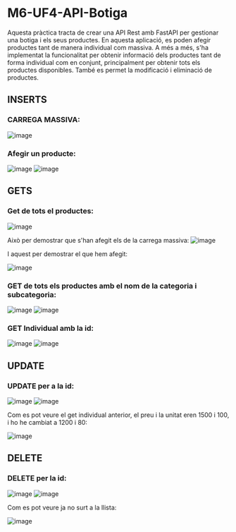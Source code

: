 # M6-UF4-API-Botiga

Aquesta pràctica tracta de crear una API Rest amb FastAPI per gestionar una botiga i els seus productes. En aquesta aplicació, es poden afegir productes tant de manera individual com massiva. A més a més, s'ha implementat la funcionalitat per obtenir informació dels productes tant de forma individual com en conjunt, principalment per obtenir tots els productes disponibles. També es permet la modificació i eliminació de productes.

## INSERTS
### CARREGA MASSIVA:
![image](https://github.com/EdrhianValerioITICB/M6-UF4-API-Botiga/assets/145793231/a2cb9bde-2466-4968-add6-a325c916d639)

### Afegir un producte:
![image](https://github.com/EdrhianValerioITICB/M6-UF4-API-Botiga/assets/145793231/26bda429-7a1b-4f07-a68f-4f1bee6504e9)
![image](https://github.com/EdrhianValerioITICB/M6-UF4-API-Botiga/assets/145793231/8e88bf5c-6745-45db-ab65-1d8591f5eae8)


## GETS
### Get de tots el productes:
![image](https://github.com/EdrhianValerioITICB/M6-UF4-API-Botiga/assets/145793231/df9f5be2-6edd-4436-916a-c0916ad62fd3)

Això per demostrar que s'han afegit els de la carrega massiva:
![image](https://github.com/EdrhianValerioITICB/M6-UF4-API-Botiga/assets/145793231/5b1a395d-f12e-42ac-87bd-508b277a5cef)

I aquest per demostrar el que hem afegit:

![image](https://github.com/EdrhianValerioITICB/M6-UF4-API-Botiga/assets/145793231/0b96970e-e970-4dae-b436-ab844b7ca222)

### GET de tots els productes amb el nom de la categoria i subcategoria:
![image](https://github.com/EdrhianValerioITICB/M6-UF4-API-Botiga/assets/145793231/bdc85599-318a-4387-b5bc-ba84803d81f9)
![image](https://github.com/EdrhianValerioITICB/M6-UF4-API-Botiga/assets/145793231/f51bcef0-eb29-4083-95a9-f15fb050fa58)

### GET Individual amb la id:
![image](https://github.com/EdrhianValerioITICB/M6-UF4-API-Botiga/assets/145793231/2f1f4103-dfbe-4710-a1ed-b6370c085f9b)
![image](https://github.com/EdrhianValerioITICB/M6-UF4-API-Botiga/assets/145793231/3893129e-86eb-43bb-bd46-c82166323ed5)


## UPDATE
### UPDATE per a la id:
![image](https://github.com/EdrhianValerioITICB/M6-UF4-API-Botiga/assets/145793231/ea7e7785-1ffc-4811-b367-c2c8eb136d83)
![image](https://github.com/EdrhianValerioITICB/M6-UF4-API-Botiga/assets/145793231/9fee8fec-cda9-4995-96f3-55d0cdc6bdf7)

Com es pot veure el get individual anterior, el preu i la unitat eren 1500 i 100, i ho he cambiat a 1200 i 80:

![image](https://github.com/EdrhianValerioITICB/M6-UF4-API-Botiga/assets/145793231/d43d1e1e-00b2-4863-b4c2-8f3ef4f5cdee)


## DELETE

### DELETE per la id:
![image](https://github.com/EdrhianValerioITICB/M6-UF4-API-Botiga/assets/145793231/6239744a-329f-4cf3-87c9-f60ec6d87626)
![image](https://github.com/EdrhianValerioITICB/M6-UF4-API-Botiga/assets/145793231/69b9d13e-86ce-4bd3-8f2c-607516ab0106)

Com es pot veure ja no surt a la llista:

![image](https://github.com/EdrhianValerioITICB/M6-UF4-API-Botiga/assets/145793231/4a1c1888-123b-495b-8fe1-ab3069898661)

